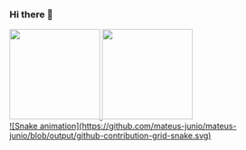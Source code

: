 ### Hi there 👋

<a href="https://github.com/mateus-junio">
    <img height="160em" src="https://github-readme-stats.vercel.app/api?username=mateus-junio&amp;show_icons=true&amp;theme=radical&amp;include_all_commits=true&amp;count_private=true" style="max-width: 100%;">
  <img height="160em" src="https://github-readme-stats.vercel.app/api/top-langs/?username=mateus-junio&amp;layout=compact&amp;langs_count=7&amp;theme=radical" style="max-width: 100%;">
  
  <div> ![Snake animation](https://github.com/mateus-junio/mateus-junio/blob/output/github-contribution-grid-snake.svg) </div>
    
</a>

<!--
**mateus-junio/mateus-junio** is a ✨ _special_ ✨ repository because its `README.md` (this file) appears on your GitHub profile.

Here are some ideas to get you started:

- 🔭 I’m currently working on ...
- 🌱 I’m currently learning ...
- 👯 I’m looking to collaborate on ...
- 🤔 I’m looking for help with ...
- 💬 Ask me about ...
- 📫 How to reach me: ...
- 😄 Pronouns: ...
- ⚡ Fun fact: ...
-->

